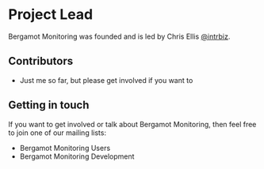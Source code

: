 # Project Lead

Bergamot Monitoring was founded and is led by Chris Ellis [@intrbiz](https://twitter.com/intrbiz).

## Contributors

* Just me so far, but please get involved if you want to

## Getting in touch

If you want to get involved or talk about Bergamot Monitoring, then feel free 
to join one of our mailing lists:

* Bergamot Monitoring Users
* Bergamot Monitoring Development
